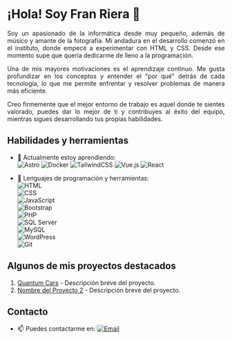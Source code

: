 <h1> ¡Hola! Soy Fran Riera 👋 </h1>

<p align="justify">
Soy un apasionado de la informática desde muy pequeño, además de músico y amante de la fotografía. Mi andadura en el desarrollo comenzó en el instituto, donde empecé a experimentar con HTML y CSS. Desde ese momento supe que quería dedicarme de lleno a la programación.
</p>

<p align="justify">
Una de mis mayores motivaciones es el aprendizaje continuo. Me gusta profundizar en los conceptos y entender el "por qué" detrás de cada tecnología, lo que me permite enfrentar y resolver problemas de manera más eficiente.
</p>

<p align="justify">
Creo firmemente que el mejor entorno de trabajo es aquel donde te sientes valorado, puedes dar lo mejor de ti y contribuyes al éxito del equipo, mientras sigues desarrollando tus propias habilidades.
</p>

## Habilidades y herramientas
- 🌱 Actualmente estoy aprendiendo:  
  ![Astro](https://img.shields.io/badge/-Astro-0C1130?style=flat&logo=astro&logoColor=white) 
  ![Docker](https://img.shields.io/badge/-Docker-2496ED?style=flat&logo=docker&logoColor=white) 
  ![TailwindCSS](https://img.shields.io/badge/-TailwindCSS-06B6D4?style=flat&logo=tailwindcss&logoColor=white) 
  ![Vue.js](https://img.shields.io/badge/-Vue.js-4FC08D?style=flat&logo=vue.js&logoColor=white) 
  ![React](https://img.shields.io/badge/-React-61DAFB?style=flat&logo=react&logoColor=black)

- 🔧 Lenguajes de programación y herramientas:  
  ![HTML](https://img.shields.io/badge/-HTML5-E34F26?style=flat&logo=html5&logoColor=white)  
  ![CSS](https://img.shields.io/badge/-CSS3-1572B6?style=flat&logo=css3&logoColor=white)  
  ![JavaScript](https://img.shields.io/badge/-JavaScript-F7DF1E?style=flat&logo=javascript&logoColor=black)  
  ![Bootstrap](https://img.shields.io/badge/-Bootstrap-7952B3?style=flat&logo=bootstrap&logoColor=white)  
  ![PHP](https://img.shields.io/badge/-PHP-777BB4?style=flat&logo=php&logoColor=white)  
  ![SQL Server](https://img.shields.io/badge/-SQL%20Server-CC2927?style=flat&logo=microsoftsqlserver&logoColor=white)  
  ![MySQL](https://img.shields.io/badge/-MySQL-4479A1?style=flat&logo=mysql&logoColor=white)  
  ![WordPress](https://img.shields.io/badge/-WordPress-21759B?style=flat&logo=wordpress&logoColor=white)  
  ![Git](https://img.shields.io/badge/-Git-F05032?style=flat&logo=git&logoColor=white)

## Algunos de mis proyectos destacados
1. [Quantum Cars]([enlace_proyecto_1](https://github.com/FranRD98/Quantum-Cars)) - Descripción breve del proyecto.
2. [Nombre del Proyecto 2](enlace_proyecto_2) - Descripción breve del proyecto.

## Contacto
- 📫 Puedes contactarme en: [![Email](https://img.shields.io/badge/-Correo%20Electronico-0078D4?style=flat&logo=mail&logoColor=white)](mailto:franrd98@outlook.com)


